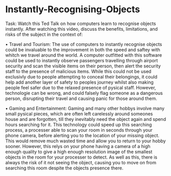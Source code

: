 # Instantly-Recognising-Objects

Task:
Watch this Ted Talk on how computers learn to recognise objects instantly. After watching
this video, discuss the benefits, limitations, and risks of the subject in the context of:

• Travel and Tourism:
The use of computers to instantly recognise objects could be invaluable to the improvement in both the speed and saftey with whitch we travel around the world. A computer outfitted with this software could be used to instantly observe passengers travelling through airport security and scan the visible items on their person, then alert the security staff to the presence of malicious items. While this could not be used exclusivly due to people attempting to conceal their belongings, it could help add another layer of safety to peoples journey whilst also making people feel safer due to the relaxed presence of pysical staff. However, technologie can be wrong, and could falsely flag someone as a dangerous person, disrupting their travel and causing panic for those around them.

• Gaming and Entertainment:
Gaming and many other hobbys involve many small pysical pieces, which are often left carelessly around someones house and are forgotten, till they inevitably need the object again and spend hours searching for it. This technology could speed up this searching process, a processer able to scan your room in seconds through your phone camera, before alerting you to the location of your missing object. This would remove much wasted time and allow you to return to your hobby sooner. However, this relys on your phone having a camera of a high enough quality to give a high enough resolution image of the smallest objects in the room for your processer to detect. As well as this, there is always the risk of it not seeing the object, causing you to move on from searching this room despite the objects presence there. 
